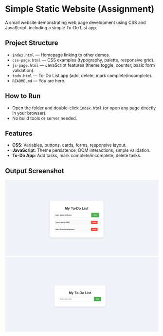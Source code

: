 # Simple Static Website (Assignment)

A small website demonstrating web page development using CSS and JavaScript, including a simple To-Do List app.

## Project Structure
- `index.html` — Homepage linking to other demos.
- `css-page.html` — CSS examples (typography, palette, responsive grid).
- `js-page.html` — JavaScript features (theme toggle, counter, basic form validation).
- `todo.html` — To-Do List app (add, delete, mark complete/incomplete).
- `README.md` — You are here.

## How to Run
- Open the folder and double-click `index.html` (or open any page directly in your browser).
- No build tools or server needed.

## Features
- **CSS**: Variables, buttons, cards, forms, responsive layout.
- **JavaScript**: Theme persistence, DOM interactions, simple validation.
- **To-Do App**: Add tasks, mark complete/incomplete, delete tasks.

## Output Screenshot 

<img src = "result/Screenshot%202025-10-08%20140247.png">
<img src = "result/Screenshot%202025-10-08%20140300.png">